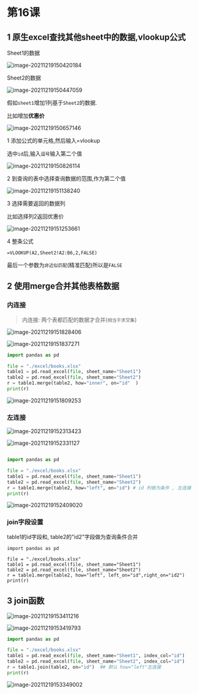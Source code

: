 # 第16课 



## 1 原生excel查找其他sheet中的数据,vlookup公式

Sheet1的数据

![image-20211219150420184](https://markdown-1301532546.cos.ap-guangzhou.myqcloud.com/markdown/20211219153626.png)

Sheet2的数据

![image-20211219150447059](https://markdown-1301532546.cos.ap-guangzhou.myqcloud.com/markdown/20211219153628.png)

 假如`sheet1`增加1列基于`Sheet2`的数据.

比如增加**优惠价**



![image-20211219150657146](https://markdown-1301532546.cos.ap-guangzhou.myqcloud.com/markdown/20211219153631.png)

1 添加公式的单元格,然后输入=vlookup

选中`id`后,输入`逗号`输入第二个值

![image-20211219150826114](https://markdown-1301532546.cos.ap-guangzhou.myqcloud.com/markdown/20211219153632.png)



2 到查询的表中选择查询数据的范围,作为第二个值

![image-20211219151138240](https://markdown-1301532546.cos.ap-guangzhou.myqcloud.com/markdown/20211219153634.png)

3 选择需要返回的数据列

比如选择列2返回优惠价

![image-20211219151253661](https://markdown-1301532546.cos.ap-guangzhou.myqcloud.com/markdown/20211219153636.png)

4 整条公式

```
=VLOOKUP(A2,Sheet2!A2:B6,2,FALSE)
```

最后一个参数为`非近似匹配`(精准匹配)所以是`FALSE`



## 2 使用merge合并其他表格数据

### 内连接

>内连接: 两个表都匹配的数据才合并(`相当于求交集`)

![image-20211219151828406](https://markdown-1301532546.cos.ap-guangzhou.myqcloud.com/markdown/20211219153638.png)

![image-20211219151837271](https://markdown-1301532546.cos.ap-guangzhou.myqcloud.com/markdown/20211219153642.png)

```python
import pandas as pd

file = "./excel/books.xlsx"
table1 = pd.read_excel(file, sheet_name="Sheet1")
table2 = pd.read_excel(file, sheet_name="Sheet2")
r = table1.merge(table2, how="inner", on="id"  )
print(r)

```

![image-20211219151809253](https://markdown-1301532546.cos.ap-guangzhou.myqcloud.com/markdown/20211219153644.png)



### 左连接

![image-20211219152313423](https://markdown-1301532546.cos.ap-guangzhou.myqcloud.com/markdown/20211219153646.png)

![image-20211219152331127](https://markdown-1301532546.cos.ap-guangzhou.myqcloud.com/markdown/20211219153647.png)


```python

import pandas as pd

file = "./excel/books.xlsx"
table1 = pd.read_excel(file, sheet_name="Sheet1")
table2 = pd.read_excel(file, sheet_name="Sheet2")
r = table1.merge(table2, how="left", on="id") # id 列做为条件 , 左连接
print(r)
```

![image-20211219152409020](https://markdown-1301532546.cos.ap-guangzhou.myqcloud.com/markdown/20211219153649.png)



### join字段设置

table1的id字段和, table2的"id2"字段做为查询条件合并

```
import pandas as pd

file = "./excel/books.xlsx"
table1 = pd.read_excel(file, sheet_name="Sheet1")
table2 = pd.read_excel(file, sheet_name="Sheet2")
r = table1.merge(table2, how="left", left_on="id",right_on="id2")
print(r)
```



 ## 3 join函数

![image-20211219153411216](https://markdown-1301532546.cos.ap-guangzhou.myqcloud.com/markdown/20211219153652.png)

![image-20211219153419793](https://markdown-1301532546.cos.ap-guangzhou.myqcloud.com/markdown/20211219153653.png)

```python
import pandas as pd

file = "./excel/books.xlsx"
table1 = pd.read_excel(file, sheet_name="Sheet1", index_col="id")
table2 = pd.read_excel(file, sheet_name="Sheet2", index_col="id")
r = table1.join(table2, on="id")  ## 默认 how="left"左连接
print(r)
```

![image-20211219153349002](https://markdown-1301532546.cos.ap-guangzhou.myqcloud.com/markdown/20211219153655.png)



